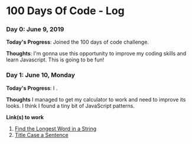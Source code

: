 # 100 Days Of Code - Log

### Day 0: June 9, 2019

**Today's Progress**: Joined the 100 days of code challenge.

**Thoughts**: I'm gonna use this opportunity to improve my coding skills and learn Javascript. This is going to be fun!

### Day 1: June 10, Monday

**Today's Progress**: I .

**Thoughts** I managed to get my calculator to work and need to improve its looks. I think I found a tiny bit of JavaScript patterns.

**Link(s) to work**
1. [Find the Longest Word in a String](https://www.freecodecamp.com/challenges/find-the-longest-word-in-a-string)
2. [Title Case a Sentence](https://www.freecodecamp.com/challenges/title-case-a-sentence)
